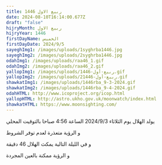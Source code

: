 ```yaml
---
title: ربيع الاول 1446
date: 2024-08-10T16:14:00.677Z
draft: "false"
hijryMonth: ربيع الاول
hijryYear: 1446
firstDayName: الخميس
firstDayDate: 2024/9/5
sayeghImg1: /images/uploads/1syghrba1446.jpg
sayeghImg2: /images/uploads/2syghrba1446.jpg
odahImg1: /images/uploads/raa46_1.gif
odahImg2: /images/uploads/raa46_2.gif
yallopImg1: /images/uploads/ربيع-أول-1446.gif
yallopImg2: /images/uploads/2ربيع-أول-1446.gif
shawkatImg1: /images/uploads/1446rba_9-3-2024.gif
shawkatImg2: /images/uploads/1446rba_9-4-2024.gif
odahHTML: http://www.icoproject.org/icop.html
yallopHTML: http://astro.ukho.gov.uk/moonwatch/index.html
shawkatHTML: https://www.moonsighting.com/
---
```

يولد الهلال يوم الثلاثاء 2024/9/3 الساعة 4:56 صباحا بالتوقيت المحلي

و الرؤية متعذرة لعدم توفر الشروط 

و﻿ في الليلة التالية يمكث الهلال 46 دقيقة 

و﻿ الرؤية ممكنة بالعين المجردة